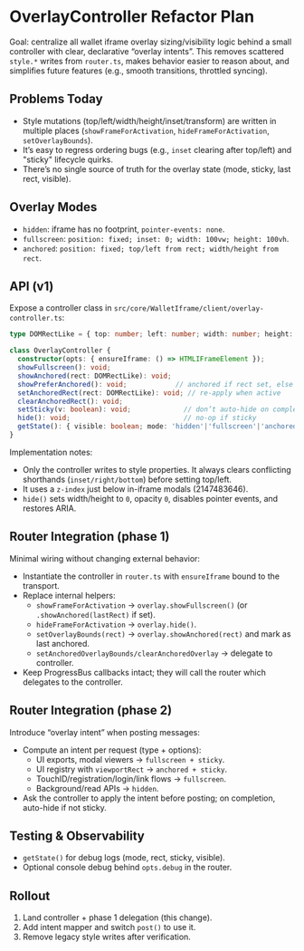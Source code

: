 # OverlayController Refactor Plan

Goal: centralize all wallet iframe overlay sizing/visibility logic behind a small controller with clear, declarative “overlay intents”. This removes scattered `style.*` writes from `router.ts`, makes behavior easier to reason about, and simplifies future features (e.g., smooth transitions, throttled syncing).

## Problems Today

- Style mutations (top/left/width/height/inset/transform) are written in multiple places (`showFrameForActivation`, `hideFrameForActivation`, `setOverlayBounds`).
- It’s easy to regress ordering bugs (e.g., `inset` clearing after top/left) and "sticky" lifecycle quirks.
- There’s no single source of truth for the overlay state (mode, sticky, last rect, visible).

## Overlay Modes

- `hidden`: iframe has no footprint, `pointer-events: none`.
- `fullscreen`: `position: fixed; inset: 0; width: 100vw; height: 100vh`.
- `anchored`: `position: fixed; top/left from rect; width/height from rect`.

## API (v1)

Expose a controller class in `src/core/WalletIframe/client/overlay-controller.ts`:

```ts
type DOMRectLike = { top: number; left: number; width: number; height: number };

class OverlayController {
  constructor(opts: { ensureIframe: () => HTMLIFrameElement });
  showFullscreen(): void;
  showAnchored(rect: DOMRectLike): void;
  showPreferAnchored(): void;            // anchored if rect set, else fullscreen
  setAnchoredRect(rect: DOMRectLike): void; // re-apply when active
  clearAnchoredRect(): void;
  setSticky(v: boolean): void;             // don’t auto‑hide on completion
  hide(): void;                            // no-op if sticky
  getState(): { visible: boolean; mode: 'hidden'|'fullscreen'|'anchored'; sticky: boolean; rect?: DOMRectLike };
}
```

Implementation notes:

- Only the controller writes to style properties. It always clears conflicting shorthands (`inset/right/bottom`) before setting top/left.
- It uses a `z-index` just below in-iframe modals (2147483646).
- `hide()` sets width/height to `0`, opacity `0`, disables pointer events, and restores ARIA.

## Router Integration (phase 1)

Minimal wiring without changing external behavior:

- Instantiate the controller in `router.ts` with `ensureIframe` bound to the transport.
- Replace internal helpers:
  - `showFrameForActivation` → `overlay.showFullscreen()` (or `.showAnchored(lastRect)` if set).
  - `hideFrameForActivation` → `overlay.hide()`.
  - `setOverlayBounds(rect)` → `overlay.showAnchored(rect)` and mark as last anchored.
  - `setAnchoredOverlayBounds/clearAnchoredOverlay` → delegate to controller.
- Keep ProgressBus callbacks intact; they will call the router which delegates to the controller.

## Router Integration (phase 2)

Introduce “overlay intent” when posting messages:

- Compute an intent per request (type + options):
  - UI exports, modal viewers → `fullscreen + sticky`.
  - UI registry with `viewportRect` → `anchored + sticky`.
  - TouchID/registration/login/link flows → `fullscreen`.
  - Background/read APIs → `hidden`.
- Ask the controller to apply the intent before posting; on completion, auto-hide if not sticky.

## Testing & Observability

- `getState()` for debug logs (mode, rect, sticky, visible).
- Optional console debug behind `opts.debug` in the router.

## Rollout

1. Land controller + phase 1 delegation (this change).
2. Add intent mapper and switch `post()` to use it.
3. Remove legacy style writes after verification.
